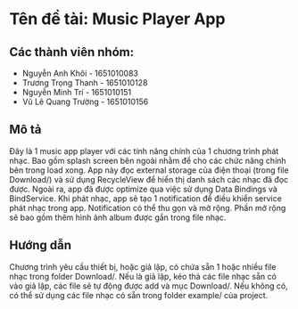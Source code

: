 ﻿# Tên đề tài: Music Player App

## Các thành viên nhóm:
- Nguyễn Anh Khôi - 1651010083
- Trương Trọng Thanh - 1651010128
- Nguyễn Minh Trí - 1651010151
- Vũ Lê Quang Trường - 1651010156

## Mô tả
Đây là 1 music app player với các tính năng chính của 1 chương trình phát nhạc. Bao gồm splash screen bên ngoài nhằm để cho các chức năng chính bên trong load xong. App này đọc external storage của điện thoại (trong file Download/) và sử dụng RecycleView để hiển thị danh sách các nhạc đã đọc được. Ngoài ra, app đã được optimize qua việc sử dụng Data Bindings và BindService. Khi phát nhạc, app sẽ tạo 1 notification để điều khiển service phát nhạc trong app. Notification có thể thu gọn và mở rộng. Phần mở rộng sẽ bao gồm thêm hình ảnh album được gắn trong file nhạc.

## Hướng dẫn
Chương trình yêu cầu thiết bị, hoặc giả lập, có chứa sẵn 1 hoặc nhiều file nhạc trong folder Download/. Nếu là giả lập, kéo thả các file nhạc sẵn có vào giả lập, các file sẽ tự động được add và mục Download/. Nếu không có, có thể sử dụng các file nhạc có sẵn trong folder example/ của project.
